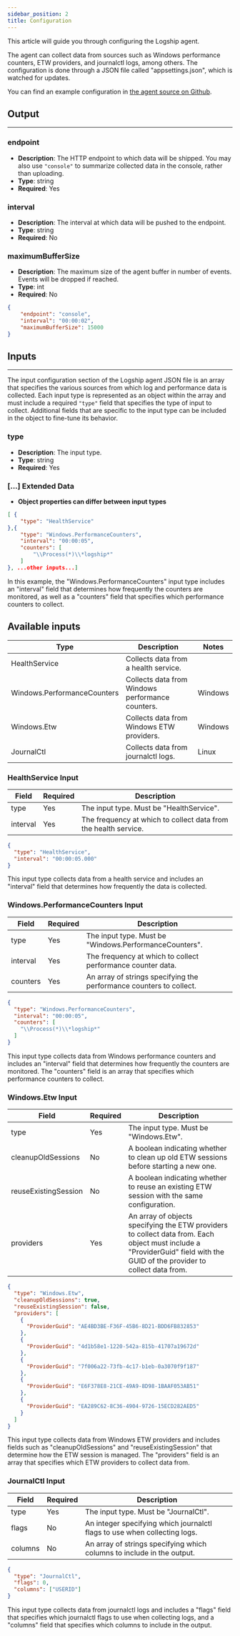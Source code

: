 ```yaml
---
sidebar_position: 2
title: Configuration
---
```


This article will guide you through configuring the Logship agent. 

The agent can collect data from sources such as Windows performance counters, ETW providers, and journalctl logs, among others. The configuration is done through a JSON file called "appsettings.json", which is watched for updates. 

You can find an example configuration in [the agent source on Github](https://github.com/logsink/logship-agent/blob/master/src/ConsoleHost/appsettings.json).

## Output
------

### endpoint

-   **Description**: The HTTP endpoint to which data will be shipped. You may also use `"console"` to summarize collected data in the console, rather than uploading.
-   **Type**: string
-   **Required**: Yes

### interval

-   **Description**: The interval at which data will be pushed to the endpoint.
-   **Type**: string
-   **Required**: No

### maximumBufferSize

-   **Description**: The maximum size of the agent buffer in number of events. Events will be dropped if reached.
-   **Type**: int
-   **Required**: No

```json
{
    "endpoint": "console",
    "interval": "00:00:02",
    "maximumBufferSize": 15000
}
```

## Inputs
------
The input configuration section of the Logship agent JSON file is an array that specifies the various sources from which log and performance data is collected. Each input type is represented as an object within the array and must include a required `"type"` field that specifies the type of input to collect. Additional fields that are specific to the input type can be included in the object to fine-tune its behavior.

### type

-   **Description**: The input type.
-   **Type**: string
-   **Required**: Yes

### [...] Extended Data
-   **Object properties can differ between input types**

```json
[ {
    "type": "HealthService"
},{
    "type": "Windows.PerformanceCounters",
    "interval": "00:00:05",
    "counters": [
        "\\Process(*)\\*logship*"
    ]
}, ...other inputs...]
```

In this example,  the "Windows.PerformanceCounters" input type includes an "interval" field that determines how frequently the counters are monitored, as well as a "counters" field that specifies which performance counters to collect. 

## Available inputs

| Type | Description | Notes |
| --- | --- | --- |
| HealthService | Collects data from a health service. | |
| Windows.PerformanceCounters | Collects data from Windows performance counters. | Windows |
| Windows.Etw | Collects data from Windows ETW providers. | Windows |
| JournalCtl | Collects data from journalctl logs. | Linux |

### HealthService Input

| Field | Required | Description |
| --- | --- | --- |
| type | Yes | The input type. Must be "HealthService". |
| interval | Yes | The frequency at which to collect data from the health service. |


```json
{
  "type": "HealthService",
  "interval": "00:00:05.000"
}
```

This input type collects data from a health service and includes an "interval" field that determines how frequently the data is collected.

### Windows.PerformanceCounters Input

| Field | Required | Description |
| --- | --- | --- |
| type | Yes | The input type. Must be "Windows.PerformanceCounters". |
| interval | Yes | The frequency at which to collect performance counter data. |
| counters | Yes | An array of strings specifying the performance counters to collect. |
```json
{
  "type": "Windows.PerformanceCounters",
  "interval": "00:00:05",
  "counters": [
    "\\Process(*)\\*logship*"
  ]
}
```

This input type collects data from Windows performance counters and includes an "interval" field that determines how frequently the counters are monitored. The "counters" field is an array that specifies which performance counters to collect.

### Windows.Etw Input

| Field | Required | Description |
| --- | --- | --- |
| type | Yes | The input type. Must be "Windows.Etw". |
| cleanupOldSessions | No | A boolean indicating whether to clean up old ETW sessions before starting a new one. |
| reuseExistingSession | No | A boolean indicating whether to reuse an existing ETW session with the same configuration. |
| providers | Yes | An array of objects specifying the ETW providers to collect data from. Each object must include a "ProviderGuid" field with the GUID of the provider to collect data from. |
```json
{
  "type": "Windows.Etw",
  "cleanupOldSessions": true,
  "reuseExistingSession": false,
  "providers": [
    {
      "ProviderGuid": "AE4BD3BE-F36F-45B6-8D21-BDD6FB832853"
    },
    {
      "ProviderGuid": "4d1b58e1-1220-542a-815b-41707a19672d"
    },
    {
      "ProviderGuid": "7f006a22-73fb-4c17-b1eb-0a3070f9f187"
    },
    {
      "ProviderGuid": "E6F378E8-21CE-49A9-8D98-1BAAF053AB51"
    },
    {
      "ProviderGuid": "EA289C62-8C36-4904-9726-15ECD282AED5"
    }
  ]
}
```

This input type collects data from Windows ETW providers and includes fields such as "cleanupOldSessions" and "reuseExistingSession" that determine how the ETW session is managed. The "providers" field is an array that specifies which ETW providers to collect data from.

### JournalCtl Input

| Field | Required | Description |
| --- | --- | --- |
| type | Yes | The input type. Must be "JournalCtl". |
| flags | No | An integer specifying which journalctl flags to use when collecting logs. |
| columns | No | An array of strings specifying which columns to include in the output. |
```json
{
  "type": "JournalCtl",
  "flags": 0,
  "columns": ["USERID"]
}
```

This input type collects data from journalctl logs and includes a "flags" field that specifies which journalctl flags to use when collecting logs, and a "columns" field that specifies which columns to include in the output.



